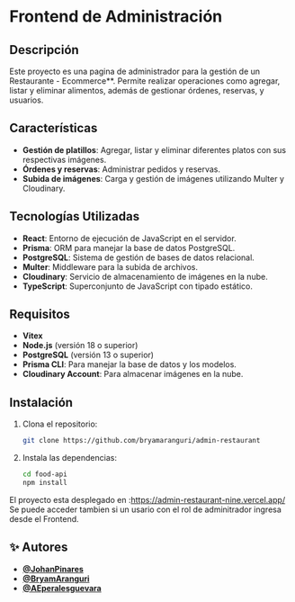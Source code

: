 
# Frontend de Administración

## Descripción

Este proyecto es una pagina de administrador para la gestión de un Restaurante - Ecommerce**. Permite realizar operaciones como agregar, listar y eliminar alimentos, además de gestionar órdenes, reservas, y usuarios.

## Características

- **Gestión de platillos**: Agregar, listar y eliminar diferentes platos con sus respectivas imágenes.
- **Órdenes y reservas**: Administrar pedidos y reservas.
- **Subida de imágenes**: Carga y gestión de imágenes utilizando Multer y Cloudinary.

## Tecnologías Utilizadas

- **React**: Entorno de ejecución de JavaScript en el servidor.
- **Prisma**: ORM para manejar la base de datos PostgreSQL.
- **PostgreSQL**: Sistema de gestión de bases de datos relacional.
- **Multer**: Middleware para la subida de archivos.
- **Cloudinary**: Servicio de almacenamiento de imágenes en la nube.
- **TypeScript**: Superconjunto de JavaScript con tipado estático.

## Requisitos

- **Vitex**
- **Node.js** (versión 18 o superior)
- **PostgreSQL** (versión 13 o superior)
- **Prisma CLI**: Para manejar la base de datos y los modelos.
- **Cloudinary Account**: Para almacenar imágenes en la nube.

## Instalación

1. Clona el repositorio:

   ```bash
   git clone https://github.com/bryamaranguri/admin-restaurant
   ```

2. Instala las dependencias:

   ```bash
   cd food-api
   npm install
   ```

El proyecto esta desplegado en :https://admin-restaurant-nine.vercel.app/
Se puede acceder tambien si un usario con el rol de adminitrador ingresa desde el Frontend.


## ✨ Autores

- **[@JohanPinares](https://github.com/JohanEmersonPinares)**
- **[@BryamAranguri](https://github.com/bryamaranguri)**
- **[@AEperalesguevara](https://github.com/AEperalesguevara)**
